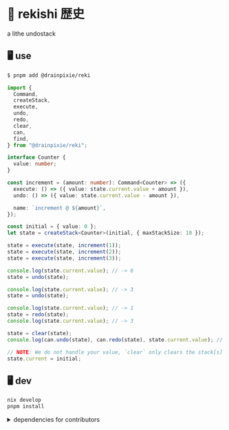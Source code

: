 # 🌳 reki**shi** 歴史

a lithe undostack

<!-- ![screenshot](./scrot.png) -->

## 🖥️ use

```sh
$ pnpm add @drainpixie/reki
```

```ts
import {
  Command,
  createStack,
  execute,
  undo,
  redo,
  clear,
  can,
  find,
} from "@drainpixie/reki";

interface Counter {
  value: number;
}

const increment = (amount: number): Command<Counter> => ({
  execute: () => ({ value: state.current.value + amount }),
  undo: () => ({ value: state.current.value - amount }),

  name: `increment @ ${amount}`,
});

const initial = { value: 0 };
let state = createStack<Counter>(initial, { maxStackSize: 10 });

state = execute(state, increment(1));
state = execute(state, increment(2));
state = execute(state, increment(3));

console.log(state.current.value); // -> 6
state = undo(state);

console.log(state.current.value); // -> 3
state = undo(state);

console.log(state.current.value); // -> 1
state = redo(state);
console.log(state.current.value); // -> 3

state = clear(state);
console.log(can.undo(state), can.redo(state), state.current.value); // -> false false 3

// NOTE: We do not handle your value, `clear` only clears the stack[s]
state.current = initial;
```

## 🖥️ dev

```sh
nix develop
pnpm install
```

<details>
  <summary>dependencies for contributors</summary>
  
  ```sh
  cargo install --locked koji
  corepack use pnpm
  ```

</details>
